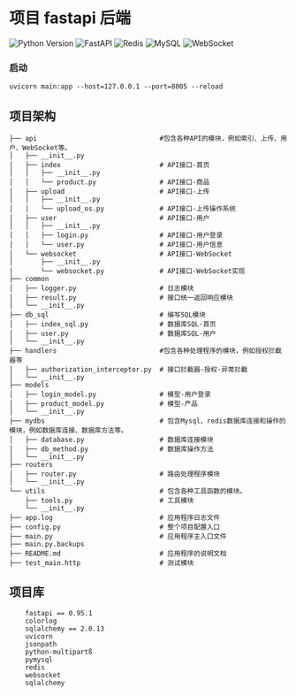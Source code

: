# 项目 fastapi 后端

![Python Version](https://img.shields.io/badge/Python-3.8.9-blue.svg)
![FastAPI](https://img.shields.io/badge/FastAPI-0.95.1-green)
![Redis](https://img.shields.io/badge/Redis-4.5.5-red)
![MySQL](https://img.shields.io/badge/MySQL-5.7.1-blue)
![WebSocket](https://img.shields.io/badge/WebSocket-8.0-orange)

### 启动
```  
uvicorn main:app --host=127.0.0.1 --port=8005 --reload  
```

## 项目架构
```
├── api                               #包含各种API的模块，例如索引、上传、用户、WebSocket等。
│   ├── __init__.py
│   ├── index                         # API接口-首页
│   │   ├── __init__.py
│   │   └── product.py                # API接口-商品
│   ├── upload                        # API接口-上传
│   │   ├── __init__.py
│   │   └── upload_os.py              # API接口-上传操作系统
│   ├── user                          # API接口-用户
│   │   ├── __init__.py
│   │   ├── login.py                  # API接口-用户登录
│   │   └── user.py                   # API接口-用户信息
│   └── websocket                     # API接口-WebSocket
│       ├── __init__.py
│       └── websocket.py              # API接口-WebSocket实现
├── common
│   ├── logger.py                     # 日志模块
│   ├── result.py                     # 接口统一返回响应模块
│   └── __init__.py
├── db_sql                            # 编写SQL模块
│   ├── index_sql.py                  # 数据库SQL-首页
│   ├── user.py                       # 数据库SQL-用户
│   └── __init__.py
├── handlers                          #包含各种处理程序的模块，例如授权拦截器等
│   ├── authorization_interceptor.py  # 接口拦截器-授权-异常拦截
│   └── __init__.py
├── models
│   ├── login_model.py                # 模型-用户登录
│   ├── product_model.py              # 模型-产品
│   └── __init__.py
├── mydbs                             # 包含Mysql、redis数据库连接和操作的模块，例如数据库连接、数据库方法等。
│   ├── database.py                   # 数据库连接模块
│   ├── db_method.py                  # 数据库操作方法
│   └── __init__.py
├── routers
│   ├── router.py                     # 路由处理程序模块
│   └── __init__.py
└── utils                             # 包含各种工具函数的模块。
    ├── tools.py                      # 工具模块
    └── __init__.py
├── app.log                           # 应用程序日志文件
├── config.py                         # 整个项目配置入口
├── main.py                           # 应用程序主入口文件
├── main.py.backups
├── README.md                         # 应用程序的说明文档
├── test_main.http                    # 测试模块

```
## 项目库
```
    fastapi == 0.95.1
    colorlog
    sqlalchemy == 2.0.13
    uvicorn
    jsonpath
    python-multipartß
    pymysql
    redis
    websocket
    sqlalchemy
```
